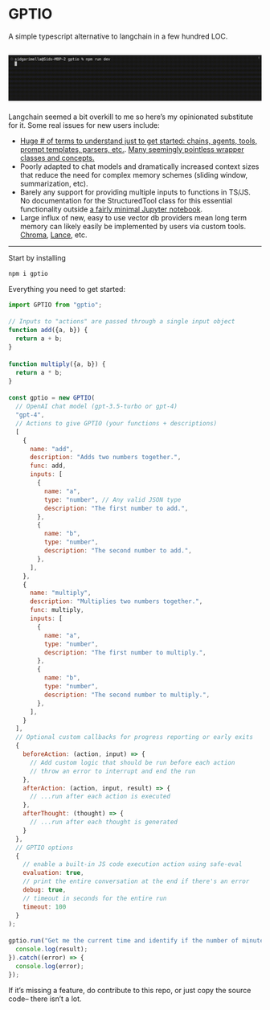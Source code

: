 # GPTIO
A simple typescript alternative to langchain in a few hundred LOC.

![Demo Gif](examples/demo.gif)
---

Langchain seemed a bit overkill to me so here’s my opinionated substitute for it. Some real issues for new users include:

- [Huge # of terms to understand just to get started: chains, agents, tools, prompt templates, parsers, etc.](https://js.langchain.com/docs/). [Many seemingly pointless wrapper classes and concepts.](https://www.reddit.com/r/LangChain/comments/13fcw36/langchain_is_pointless/)
- Poorly adapted to chat models and dramatically increased context sizes that reduce the need for complex memory schemes (sliding window, summarization, etc).
- Barely any support for providing multiple inputs to functions in TS/JS. No documentation for the StructuredTool class for this essential functionality outside [a fairly minimal Jupyter notebook](https://github.com/hwchase17/langchain/blob/master/docs/modules/agents/tools/multi_input_tool.ipynb).
- Large influx of new, easy to use vector db providers mean long term memory can likely easily be implemented by users via custom tools. [Chroma](https://github.com/chroma-core/chroma), [Lance](https://github.com/lancedb/lancedb), etc.

---

Start by installing

```bash
npm i gptio
```

Everything you need to get started:

```js
import GPTIO from "gptio";

// Inputs to "actions" are passed through a single input object
function add({a, b}) {
  return a + b;
}

function multiply({a, b}) {
  return a * b;
}

const gptio = new GPTIO(
  // OpenAI chat model (gpt-3.5-turbo or gpt-4)
  "gpt-4",
  // Actions to give GPTIO (your functions + descriptions)
  [
    {
      name: "add",
      description: "Adds two numbers together.",
      func: add,
      inputs: [
        {
          name: "a",
          type: "number", // Any valid JSON type
          description: "The first number to add.",
        },
        {
          name: "b",
          type: "number",
          description: "The second number to add.",
        },
      ],
    },
    {
      name: "multiply",
      description: "Multiplies two numbers together.",
      func: multiply,
      inputs: [
        {
          name: "a",
          type: "number",
          description: "The first number to multiply.",
        },
        {
          name: "b",
          type: "number",
          description: "The second number to multiply.",
        },
      ],
    }
  ],
  // Optional custom callbacks for progress reporting or early exits
  {
    beforeAction: (action, input) => {
      // Add custom logic that should be run before each action
      // throw an error to interrupt and end the run
    },
    afterAction: (action, input, result) => {
      // ...run after each action is executed
    },
    afterThought: (thought) => {
      // ...run after each thought is generated
    }
  },
  // GPTIO options
  {
    // enable a built-in JS code execution action using safe-eval
    evaluation: true,
    // print the entire conversation at the end if there's an error
    debug: true,
    // timeout in seconds for the entire run
    timeout: 100
  }
);

gptio.run("Get me the current time and identify if the number of minutes is a prime number.").then((result) => {
  console.log(result);
}).catch((error) => {
  console.log(error);
});
```

If it’s missing a feature, do contribute to this repo, or just copy the source code– there isn’t a lot.